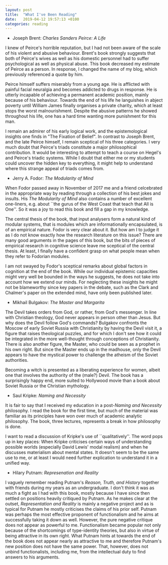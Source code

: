 ```yaml
---
layout: post
title:  "What I've Been Reading"
date:   2019-04-12 19:57:13 +0100
categories: reading
---
```



- Joseph Brent: *Charles Sanders Peirce: A Life*

I knew of Peirce's horrible reputation, but I had not been aware of the scale of his violent and abusive behaviour. Brent's book strongly suggests that both of Peirce's wives as well as his domestic personnel had to suffer psychological as well as physical abuse. This book decreased my estimate of Peirce as a person. In response, I changed the name of my blog, which previously referenced a quote by him.

Peirce himself suffers miserably from a young age. He is afflicted with painful facial neuralgia and becomes addicted to drugs in response. He is utterly incapable of achieving a permanent academic position, mainly because of his behaviour. Towards the end of his life he languishes in abject poverty until William James finally organises a private charity, which at least stops the worst malnourishment. Despite the abusive patterns he showed throughout his life, one has a hard time wanting more punishment for this man.

I remain an admirer of his early logical work, and the epistemological insights one finds in "The Fixation of Belief". In contrast to Joseph Brent, and the late Peirce himself, I remain sceptical of his three categories. I very much doubt that Peirce's triads constitute a major philosophical contribution. It would be interesting to attempt to teach a course on Hegel's and Peirce's triadic systems. While I doubt that either me or my students could uncover the hidden key to everything, it might help to understand where this strange appeal of triads comes from. 


- Jerry A. Fodor: *The Modularity of Mind*

When Fodor passed away in November of 2017 me and a friend celcebrated in the appropriate way by reading through a collection of his best jokes and insults. His *The Modularity of Mind* also contains a number of excellent one-liners, e.g. about ``the gurus of the West Coast that teach that All is One''. So it was a joy to read this book and fill a gap in my knowledge.

The central thesis of the book, that input analysers form a natural kind of modular systems, that is modules which are informationally encapsulated, is of an empirical nature. Fodor is very clear about it. But how am I to judge it as I do not know exactly how the research literature on this issue? There are many good arguments in the pages of this book, but the bits of pieces of empirical research in cognitive science leave me sceptical of the central thesis. At least, I finally have a confident grasp on what people mean when they refer to Fodorian modules.

I am not swayed by Fodor's sceptical remarks about global factors in cognition at the end of the book. While our individual epistemic capacities might very well be bounded in the ways he suggests, he does not take into account how we extend our minds. For neglecting these insights he might not be blameworthy since key papers in the debate, such as the Clark and Chalmer's paper on the extended mind, have only been published later.


- Mikhail Bulgakov: *The Master and Margarita*

The Devil takes orders from God, or rather, from God's messenger. In line with Christian theology, God  never appears in person other than Jesus. But why does the Devil follow God's commands? Bulgakov confronts the Moscow of early Soviet Russia with Christianity by having the Devil visit it, a figure that raises theological puzzles, and for which I don't see how it could be integrated in the more well-thought through conceptions of Christianity. There is also another figure, the Master, who could be seen as a prophet in his own right. But since the Master ends up in the madhouse, only the Devil appears to have the mystical power to challenge the atheism of the Soviet authorities. 

Becoming a witch is presented as a liberating experience for women, albeit one that involves the authority of the (male?) Devil. The book has a surprisingly happy end, more suited to Hollywood movie than a book about Soviet Russia or the Christian mythology.


- Saul Kripke: *Naming and Necessity*

It is fair to say that I received my education in a post-*Naming and Necessity* philosophy. I read the book for the first time, but much of the material was familiar as its principles have won over much of academic analytic philosophy.  The book, three lectures, represents a break in how philosophy is done.

I want to read a discussion of Kripke's use of ``qualitatively''. The word pops up in key places: When Kripke criticises certain ways of understanding possible worlds (especially David Lewis' modal realism) and when he discusses materialism about mental states. It doesn't seem to be the same use to me, or at least I would need further explication to understand it in a unified way. 


- Hilary Putnam: *Represenation and Reality*

I vaguely remember reading Putnam's *Reason, Truth, and History* together with friends during my years as an undergraduate. I don't think it was as much a fight as I had with this book, mostly because I have since then settled on positions heavily critiqued by Putnam. As he makes clear at the outset, *Representation and Reality* is mainly a negative project and as is typical for Putnam he mostly criticises the claims of his prior self. Putnam was perhaps the most effective proponent of functionalism and he aims at successfully taking it down as well. However, the pure negative critique does not appear as powerful to me. Functionalism became popular not only because of the shortcomings of type-identity theories, but also in virtue of being attractive in its own right. What Putnam hints at towards the end of the book does not appear nearly as attractive to me and therefore Putnam's new position does not have the same power. That, however, does not unbind functionalists, including me, from the intellectual duty to find answers to his arguments.
